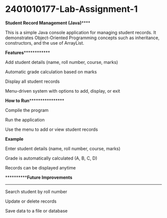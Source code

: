 # 2401010177-Lab-Assignment-1
**************Student Record Management (Java)******************

This is a simple Java console application for managing student records.
It demonstrates Object-Oriented Programming concepts such as inheritance, constructors, and the use of ArrayList.

******Features******************

Add student details (name, roll number, course, marks)

Automatic grade calculation based on marks

Display all student records

Menu-driven system with options to add, display, or exit

****How to Run********************

Compile the program

Run the application

Use the menu to add or view student records

****************Example****************

Enter student details (name, roll number, course, marks)

Grade is automatically calculated (A, B, C, D)

Records can be displayed anytime

************Future Improvements**
**************
Search student by roll number

Update or delete records

Save data to a file or database
